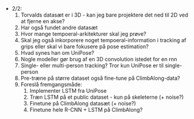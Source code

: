 * 2/2:
    1. Torvalds datasæt er i 3D - kan jeg bare projektere det ned til 2D ved at fjerne en akse?
    2. Har også fundet andre datasæt
    3. Hvor mange tempoeral-arkitekturer skal jeg prøve?
    4. Skal jeg også inkorporere noget tempoeral-information i tracking af grips eller skal vi bare fokusere på pose estimation?
    5. Hvad synes han om UniPose?
    6. Nogle modeller gør brug af en 3D convolution istedet for en rnn
    7. Single- eller multi-person tracking? Tror kun UniPose er til single-person
    8. Pre-træne på større dataset også fine-tune på ClimbAlong-data?
    9. Foreslå fremgangsmåde:
        1. Implementer LSTM fra UniPose
        2. Træn LSTM på et public dataset - kun på skeleterne (+ noise?)
        3. Finetune på ClimbAlong datasæt (+ noise?)
        4. Finetune hele R-CNN + LSTM på ClimbAlong?